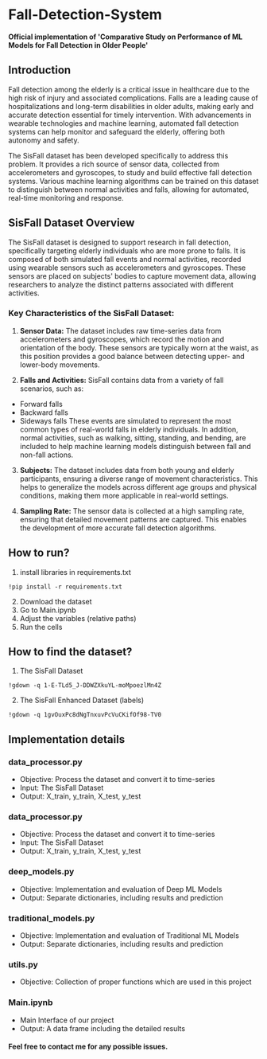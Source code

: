 # Fall-Detection-System

**Official implementation of 'Comparative Study on Performance of ML Models for Fall Detection in Older People'**

## Introduction
Fall detection among the elderly is a critical issue in healthcare due to the high risk of injury and associated complications. Falls are a leading cause of hospitalizations and long-term disabilities in older adults, making early and accurate detection essential for timely intervention. With advancements in wearable technologies and machine learning, automated fall detection systems can help monitor and safeguard the elderly, offering both autonomy and safety.

The SisFall dataset has been developed specifically to address this problem. It provides a rich source of sensor data, collected from accelerometers and gyroscopes, to study and build effective fall detection systems. Various machine learning algorithms can be trained on this dataset to distinguish between normal activities and falls, allowing for automated, real-time monitoring and response.

## SisFall Dataset Overview
The SisFall dataset is designed to support research in fall detection, specifically targeting elderly individuals who are more prone to falls. It is composed of both simulated fall events and normal activities, recorded using wearable sensors such as accelerometers and gyroscopes. These sensors are placed on subjects' bodies to capture movement data, allowing researchers to analyze the distinct patterns associated with different activities.

### Key Characteristics of the SisFall Dataset:

1. **Sensor Data:** The dataset includes raw time-series data from accelerometers and gyroscopes, which record the motion and orientation of the body. These sensors are typically worn at the waist, as this position provides a good balance between detecting upper- and lower-body movements.

2. **Falls and Activities:** SisFall contains data from a variety of fall scenarios, such as:
* Forward falls
* Backward falls
* Sideways falls These events are simulated to represent the most common types of real-world falls in elderly individuals. In addition, normal activities, such as walking, sitting, standing, and bending, are included to help machine learning models distinguish between fall and non-fall actions.

3. **Subjects:** The dataset includes data from both young and elderly participants, ensuring a diverse range of movement characteristics. This helps to generalize the models across different age groups and physical conditions, making them more applicable in real-world settings.

4. **Sampling Rate:** The sensor data is collected at a high sampling rate, ensuring that detailed movement patterns are captured. This enables the development of more accurate fall detection algorithms.

## How to run?
1. install libraries in requirements.txt
```
!pip install -r requirements.txt
```
2. Download the dataset
3. Go to Main.ipynb
4. Adjust the variables (relative paths)
5. Run the cells

## How to find the dataset?
1. The SisFall Dataset
```
!gdown -q 1-E-TLd5_J-DDWZXkuYL-moMpoezlMn4Z
```
2. The SisFall Enhanced Dataset (labels)
```
!gdown -q 1gvOuxPc8dNgTnxuvPcVuCKifOf98-TV0
```
## Implementation details

### data_processor.py
* Objective: Process the dataset and convert it to time-series
* Input: The SisFall Dataset
* Output: X_train, y_train, X_test, y_test

### data_processor.py
* Objective: Process the dataset and convert it to time-series
* Input: The SisFall Dataset
* Output: X_train, y_train, X_test, y_test

### deep_models.py
* Objective: Implementation and evaluation of Deep ML Models
* Output: Separate dictionaries, including results and prediction

### traditional_models.py
* Objective: Implementation and evaluation of Traditional ML Models
* Output: Separate dictionaries, including results and prediction

### utils.py
* Objective: Collection of proper functions which are used in this project

### Main.ipynb

* Main Interface of our project
* Output: A data frame including the detailed results

#### Feel free to contact me for any possible issues.
